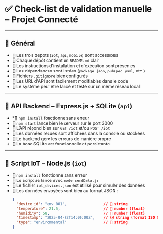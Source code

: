 # ✅ Check-list de validation manuelle – Projet Connecté

---

## 📁 Général
- [] Les trois dépôts (`iot`, `api`, `mobile`) sont accessibles
- [] Chaque dépôt contient un `README.md` clair
- [] Les instructions d'installation et d'exécution sont présentes
- [] Les dépendances sont listées (`package.json`, `pubspec.yaml`, etc.)
- [] Fichiers `.gitignore` bien configurés
- [] Les URL d'API sont facilement modifiables dans le code
- [] Le système peut être lancé et testé sur un même réseau local

---

## 🔧 API Backend – Express.js + SQLite (`api`)
- *[] `npm install` fonctionne sans erreur
- [] `npm start` lance bien le serveur sur le port 3000
- [] L’API répond bien sur `GET /iot` et/ou `POST /iot`
- [] Les données reçues sont affichées dans la console ou stockées
- [] Le backend gère les erreurs de manière propre
- [] La base SQLite est fonctionnelle et persistante

---

## 📡 Script IoT – Node.js (`iot`)
- [] `npm install` fonctionne sans erreur
- [] Le script se lance avec `node sendData.js`
- [] Le fichier `iot_devices.json` est utilisé pour simuler des données
- [] Les données envoyées sont bien au format JSON :
  ```json
  {
    "device_id": "env_001",                 // 🔢 string
    "temperature": 21.5,                    // 🔢 number (float)
    "humidity": 58,                         // 🔢 number (float)
    "timestamp": "2025-04-22T14:00:00Z",    // 🕒 string (format ISO 8601 / datetime)
    "type": "environmental"                 // 🔢 string
  }
